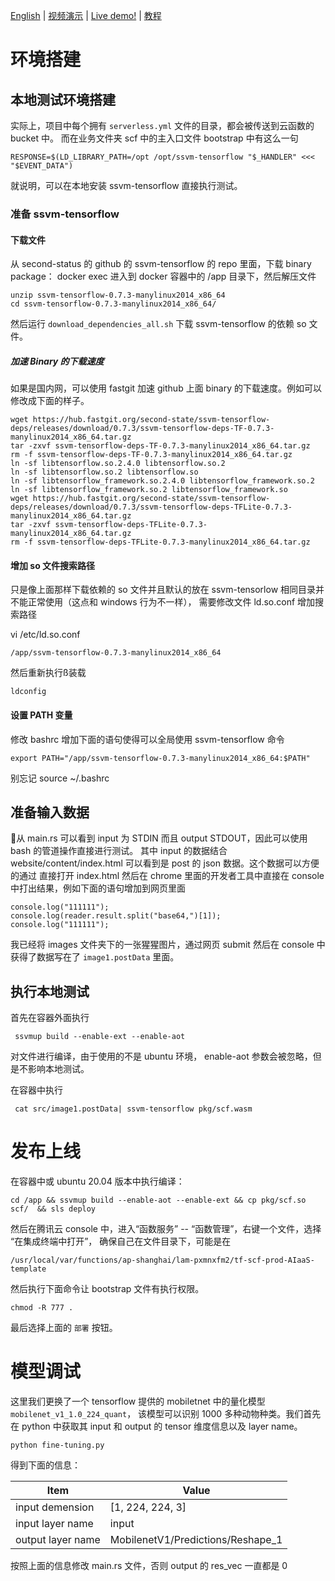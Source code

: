 [English](README-en.md) | [视频演示](https://www.bilibili.com/video/BV1Zh411f7uu/) | [Live demo!](https://sls-website-ap-beijing-7jlzqqj-1302315972.cos-website.ap-beijing.myqcloud.com/) | [教程](https://juejin.cn/post/6913861424015998989)


# 环境搭建

## 本地测试环境搭建  

实际上，项目中每个拥有 ```serverless.yml``` 文件的目录，都会被传送到云函数的 bucket 中。
而在业务文件夹 scf 中的主入口文件 bootstrap 中有这么一句 
```
RESPONSE=$(LD_LIBRARY_PATH=/opt /opt/ssvm-tensorflow "$_HANDLER" <<< "$EVENT_DATA")
```
就说明，可以在本地安装 ssvm-tensorflow 直接执行测试。

### 准备 ssvm-tensorflow  

#### 下载文件

从 second-status 的 github 的 ssvm-tensorflow 的 repo 里面，下载 binary package：
docker exec 进入到 docker 容器中的 /app 目录下，然后解压文件  

```
unzip ssvm-tensorflow-0.7.3-manylinux2014_x86_64
cd ssvm-tensorflow-0.7.3-manylinux2014_x86_64/
```

然后运行 ```download_dependencies_all.sh``` 下载 ssvm-tensorflow 的依赖 so 文件。

##### 加速 Binary 的下载速度

如果是国内网，可以使用 fastgit 加速 github 上面 binary 的下载速度。例如可以修改成下面的样子。  

```
wget https://hub.fastgit.org/second-state/ssvm-tensorflow-deps/releases/download/0.7.3/ssvm-tensorflow-deps-TF-0.7.3-manylinux2014_x86_64.tar.gz
tar -zxvf ssvm-tensorflow-deps-TF-0.7.3-manylinux2014_x86_64.tar.gz
rm -f ssvm-tensorflow-deps-TF-0.7.3-manylinux2014_x86_64.tar.gz
ln -sf libtensorflow.so.2.4.0 libtensorflow.so.2
ln -sf libtensorflow.so.2 libtensorflow.so
ln -sf libtensorflow_framework.so.2.4.0 libtensorflow_framework.so.2
ln -sf libtensorflow_framework.so.2 libtensorflow_framework.so
wget https://hub.fastgit.org/second-state/ssvm-tensorflow-deps/releases/download/0.7.3/ssvm-tensorflow-deps-TFLite-0.7.3-manylinux2014_x86_64.tar.gz
tar -zxvf ssvm-tensorflow-deps-TFLite-0.7.3-manylinux2014_x86_64.tar.gz
rm -f ssvm-tensorflow-deps-TFLite-0.7.3-manylinux2014_x86_64.tar.gz
```


#### 增加 so 文件搜索路径  

只是像上面那样下载依赖的 so 文件并且默认的放在 ssvm-tensorlow 相同目录并不能正常使用（这点和 windows 行为不一样），
需要修改文件 ld.so.conf 增加搜索路径

vi /etc/ld.so.conf

```
/app/ssvm-tensorflow-0.7.3-manylinux2014_x86_64
```
然后重新执行ß装载
```
ldconfig
```

#### 设置 PATH 变量  

修改 bashrc 增加下面的语句使得可以全局使用 ssvm-tensorflow 命令
```
export PATH="/app/ssvm-tensorflow-0.7.3-manylinux2014_x86_64:$PATH"
```
别忘记 source ~/.bashrc

## 准备输入数据  

从 main.rs 可以看到 input 为 STDIN 而且 output STDOUT，因此可以使用 bash 的管道操作直接进行测试。
其中 input 的数据结合 website/content/index.html 可以看到是 post 的 json 数据。这个数据可以方便的通过
直接打开 index.html 然后在 chrome 里面的开发者工具中直接在 console 中打出结果，例如下面的语句增加到网页里面

```
console.log("111111");
console.log(reader.result.split("base64,")[1]);
console.log("111111");
```
我已经将 images 文件夹下的一张猩猩图片，通过网页 submit 然后在 console 中获得了数据写在了 ```image1.postData``` 里面。

## 执行本地测试  

首先在容器外面执行  
```
 ssvmup build --enable-ext --enable-aot

```

对文件进行编译，由于使用的不是 ubuntu 环境， enable-aot 参数会被忽略，但是不影响本地测试。


在容器中执行

```
 cat src/image1.postData| ssvm-tensorflow pkg/scf.wasm
```


# 发布上线  

在容器中或 ubuntu 20.04 版本中执行编译：

```
cd /app && ssvmup build --enable-aot --enable-ext && cp pkg/scf.so scf/  && sls deploy
```

然后在腾讯云 console 中，进入“函数服务” -- “函数管理”，右键一个文件，选择 “在集成终端中打开”， 确保自己在文件目录下，可能是在

```
/usr/local/var/functions/ap-shanghai/lam-pxmnxfm2/tf-scf-prod-AIaaS-template
```

然后执行下面命令让 bootstrap 文件有执行权限。  

```
chmod -R 777 .
```

最后选择上面的 ```部署``` 按钮。


# 模型调试  

这里我们更换了一个 tensorflow 提供的 mobiletnet 中的量化模型 ```mobilenet_v1_1.0_224_quant```， 
该模型可以识别 1000 多种动物种类。我们首先在 python 中获取其 input 和 output 的 tensor 维度信息以及 layer name。

```
python fine-tuning.py
```
得到下面的信息：   

|  Item   | Value  |
|  ----  | ----  |
| input demension | [1, 224, 224, 3] |    
| input layer name | input |  
| output layer name |  MobilenetV1/Predictions/Reshape_1 |   



按照上面的信息修改 main.rs 文件，否则 output 的 res_vec 一直都是 0
